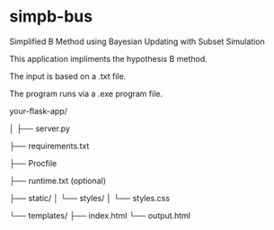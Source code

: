 # simpb-bus
Simplified B Method using Bayesian Updating with Subset Simulation 

This application impliments the hypothesis B method.

The input is based on a .txt file. 

The program runs via a .exe program file.

your-flask-app/

│
├── server.py

├── requirements.txt

├── Procfile

├── runtime.txt (optional)

├── static/
│   └── styles/
│       └── styles.css

└── templates/
    ├── index.html
    └── output.html
